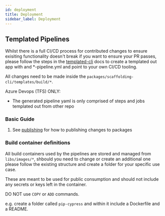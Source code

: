 ```yaml
---
id: deployment
title: Deployment
sidebar_label: Deployment
---
```


## Templated Pipelines

Whilst there is a full CI/CD process for contributed changes to ensure exisiting functionality doesn't break if you want to ensure your PR passes, please follow the steps in the [templated-cli](./packages.md) docs to create a templated out app with and *-pipeline.yml and point to your own CI/CD tooling.

All changes need to be made inside the `packages/scaffolding-cli/templates/build/*`.

Azure Devops (TFS) ONLY:

- The generated pipeline yaml is only comprised of steps and jobs templated out from other repo 

### Basic Guide 

<!-- Add more steps. -->

1. See [publishing](./publishing.md) for how to publishing changes to packages


### Build container definitions

All build containers used by the pipelines are stored and managed from `libs/images/*`, shbould you need to change or create an additional one please follow the existing structure and create a folder for your specific use case. 

These are meant to be used for public consumption and should not include any secrets or keys left in the container.

DO NOT use `COPY` or `ADD` commands.

e.g. create a folder called `pip-cypress` and within it include a Dockerfile and a README.

